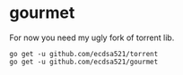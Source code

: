 # gourmet
For now you need my ugly fork of torrent lib. 

    go get -u github.com/ecdsa521/torrent
    go get -u github.com/ecdsa521/gourmet


